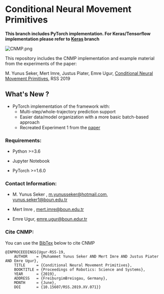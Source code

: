# Conditional Neural Movement Primitives
**This branch includes PyTorch implementation. For Keras/Tensorflow implementation please refer to [Keras](https://github.com/myunusseker/CNMP/tree/Keras) branch**

![CNMP.png](CNMP.png)

This repository includes the CNMP implementation and example material from the experiments of the paper:

M. Yunus Seker, Mert Imre, Justus Piater, Emre Ugur, [Conditional Neural Movement Primitives](http://www.roboticsproceedings.org/rss15/p71.pdf), RSS 2019

## What's New ?
  * PyTorch implementation of the framework with:
    * Multi-step/whole-trajectory prediction support
    * Easier data/model organization with a more basic batch-based approach
    * Recreated Experiment 1 from the [paper](http://www.roboticsproceedings.org/rss15/p71.pdf)

### Requirements:

* Python >=3.6
 
* Jupyter Notebook

* PyTorch >=1.6.0


### Contact Information:

* M. Yunus Seker ,  m.yunusseker@hotmail.com, yunus.seker1@boun.edu.tr

* Mert Imre , mert.imre@boun.edu.tr

* Emre Ugur, emre.ugur@boun.edur.tr

### Cite CNMP:
You can use the [BibTex](http://www.roboticsproceedings.org/rss15/p71.pdf) below to cite CNMP

```
@INPROCEEDINGS{Ugur-RSS-19,
    AUTHOR    = {Muhammet Yunus Seker AND Mert Imre AND Justus Piater AND Emre Ugur}, 
    TITLE     = {Conditional Neural Movement Primitives}, 
    BOOKTITLE = {Proceedings of Robotics: Science and Systems}, 
    YEAR      = {2019}, 
    ADDRESS   = {FreiburgimBreisgau, Germany}, 
    MONTH     = {June}, 
    DOI       = {10.15607/RSS.2019.XV.071}} 
   ```
